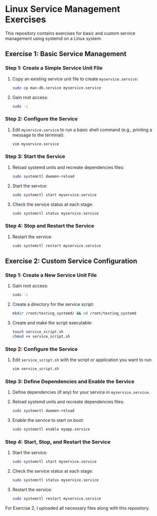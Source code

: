 # Linux Service Management Exercises

This repository contains exercises for basic and custom service management using systemd on a Linux system.

## Exercise 1: Basic Service Management

### Step 1: Create a Simple Service Unit File

1. Copy an existing service unit file to create `myservice.service`:
    ```bash
    sudo cp man-db.service myservice.service
    ```

2. Gain root access:
    ```bash
    sudo -i
    ```

### Step 2: Configure the Service

1. Edit `myservice.service` to run a basic shell command (e.g., printing a message to the terminal):
    ```bash
    vim myservice.service
    ```

### Step 3: Start the Service

1. Reload systemd units and recreate dependencies files:
    ```bash
    sudo systemctl daemon-reload
    ```

2. Start the service:
    ```bash
    sudo systemctl start myservice.service
    ```

3. Check the service status at each stage:
    ```bash
    sudo systemctl status myservice.service
    ```

### Step 4: Stop and Restart the Service

1. Restart the service:
    ```bash
    sudo systemctl restart myservice.service
    ```

## Exercise 2: Custom Service Configuration

### Step 1: Create a New Service Unit File

1. Gain root access:
    ```bash
    sudo -i
    ```

2. Create a directory for the service script:
    ```bash
    mkdir /root/testing_systemd/ && cd /root/testing_systemd
    ```

3. Create and make the script executable:
    ```bash
    touch service_script.sh
    chmod +x service_script.sh
    ```

### Step 2: Configure the Service

1. Edit `service_script.sh` with the script or application you want to run:
    ```bash
    vim service_script.sh
    ```

### Step 3: Define Dependencies and Enable the Service

1. Define dependencies (if any) for your service in `myservice.service`.

2. Reload systemd units and recreate dependencies files:
    ```bash
    sudo systemctl daemon-reload
    ```

3. Enable the service to start on boot:
    ```bash
    sudo systemctl enable myapp.service
    ```

### Step 4: Start, Stop, and Restart the Service

1. Start the service:
    ```bash
    sudo systemctl start myservice.service
    ```

2. Check the service status at each stage:
    ```bash
    sudo systemctl status myservice.service
    ```

3. Restart the service:
    ```bash
    sudo systemctl restart myservice.service
    ```

For Exercise 2, I uploaded all necessary files along with this repository.

